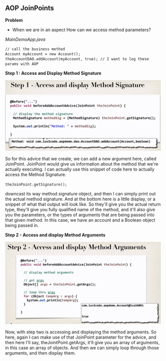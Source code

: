 ## AOP JoinPoints

**Problem**

* When we are in an aspect
    How can we access method parameters?
    
_MainDemoApp.java_
```
// call the business method 
Account myAccount = new Account();
theAccountDAO.addAccount(myAccount, true); // I want to log these params with AOP
```

**Step 1 : Access and Display Method Signature**

![Access and Display Method Signature](./AccessDisplayMethodSig.jpg)

So for this advice that we create, we can add a new argument here, called JoinPoint.
JoinPoint would give us information about the method that we're actually executing.
I can actually use this snippet of code here to actually access the Method Signature.

`theJoinPoint.getSignature();`

downcast its way method signature object, and then I can simply print out the actual method signature.
And at the bottom here is a little display, or a snippet of what that output will look like.
So they'll give you the actual return type, they'll give you fully qualified name of the method,
and it'll also give you the parameters, or the types of arguments that are being passed
into that given method. In this case, we have an account and a Boolean object being passed in.

**Step 2 - Access and display Method Arguments**

![Access and Display Method Arguments](./AccessDisplayMethodArgs.jpg)

Now, with step two is accessing and displaying the method arguments.
So here, again I can make use of that JoinPoint parameter for the advice, and then here I'll say,
theJointPoint.getArgs, it'll give you an array of arguments, in this case an array of objects.
And then we can simply loop through those arguments, and then display them.